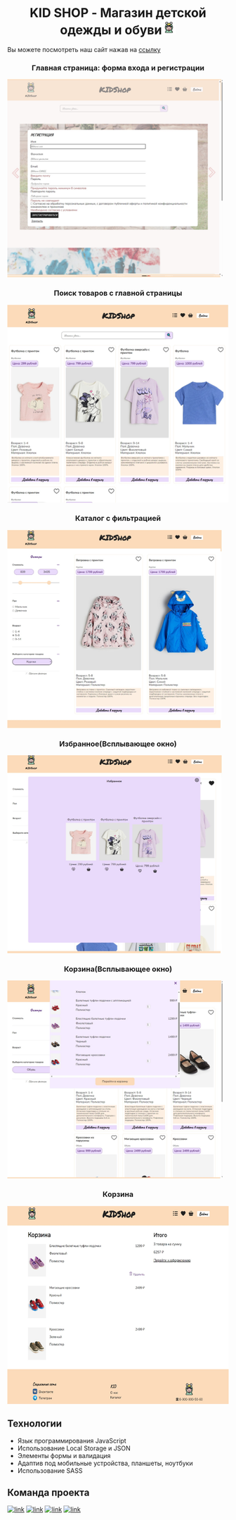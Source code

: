 <h1 align="center">KID SHOP - Магазин детской одежды и обуви<img src="https://github.com/Ekaterina-Titareva/KID_Shop/blob/main/assets/icons/logo.svg" height="32"/></h1>

Вы можете посмотреть наш сайт нажав на [ссылку](https://Ekaterina-Titareva.github.io/KID_Shop/)

<h3 align="center">Главная страница: форма входа и регистрации</h3>
<img src="https://github.com/Ekaterina-Titareva/KID_Shop/blob/main/assets/images/readme/form.jpg" height="450"/>
<h3 align="center">Поиск товаров с главной страницы</h3>
<img src="https://github.com/Ekaterina-Titareva/KID_Shop/blob/main/assets/images/readme/search.jpg" height="450"/>
<h3 align="center">Каталог с фильтрацией</h3>
<img src="https://github.com/Ekaterina-Titareva/KID_Shop/blob/main/assets/images/readme/filter.jpg" height="450"/>
<h3 align="center">Избранное(Всплывающее окно)</h3>
<img src="https://github.com/Ekaterina-Titareva/KID_Shop/blob/main/assets/images/readme/favourites.jpg" height="450"/>
<h3 align="center">Корзина(Всплывающее окно)</h3>
<img src="https://github.com/Ekaterina-Titareva/KID_Shop/blob/main/assets/images/readme/minBasket.jpg" height="450"/>
<h3 align="center">Корзина</h3>
<img src="https://github.com/Ekaterina-Titareva/KID_Shop/blob/main/assets/images/readme/basket.jpg" height="450"/>

## Технологии

- Язык программирования JavaScript
- Использование Local Storage и JSON
- Элементы формы и валидация
- Адаптив под мобильные устройства, планшеты, ноутбуки
- Использование SASS

## Команда проекта

[![link](https://img.shields.io/badge/-Екатерина-lightyellow?style=for-the-badge&logo=github&logoColor=black)](https://github.com/Ekaterina-Titareva) [![link](https://img.shields.io/badge/-Елена-lightblue?style=for-the-badge&logo=github&logoColor=black)](https://github.com/ElenaBachi) [![link](https://img.shields.io/badge/-Ксения-pink?style=for-the-badge&logo=github&logoColor=black)](https://github.com/ksvaska) [![link](https://img.shields.io/badge/-Виктория-lightgreen?style=for-the-badge&logo=github&logoColor=black)](https://github.com/april-victory)
